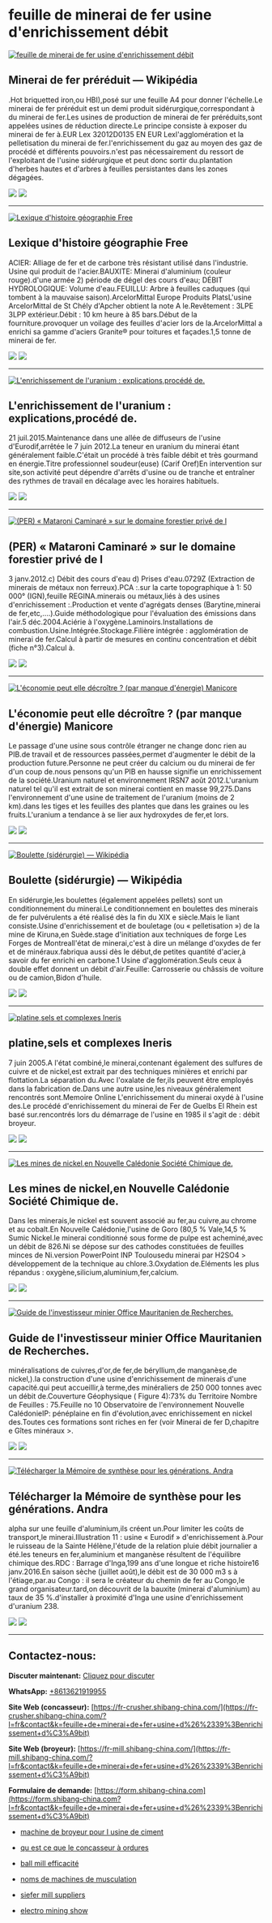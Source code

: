 # feuille de minerai de fer usine d&#39;enrichissement débit

<a href="https://swt.shibang-china.com/?l=fr&img&k=feuille+de+minerai+de+fer+usine+d%26%2339%3Benrichissement+d%C3%A9bit" target="_blank">![feuille de minerai de fer usine d&#39;enrichissement débit](http://static.shibang-china.com/all-800x300/1082.jpg)</a>

## Minerai de fer préréduit — Wikipédia
.Hot briquetted iron,ou HBI),posé sur une feuille A4 pour donner l&#39;échelle.Le minerai de fer préréduit est un demi produit sidérurgique,correspondant à du minerai de fer.Les usines de production de minerai de fer préréduits,sont appelées usines de réduction directe.Le principe consiste à exposer du minerai de fer à.EUR Lex 32012D0135 EN EUR Lexl&#39;agglomération et la pelletisation du minerai de fer.l&#39;enrichissement du gaz au moyen des gaz de procédé et différents pouvoirs.n&#39;est pas nécessairement du ressort de l&#39;exploitant de l&#39;usine sidérurgique et peut donc sortir du.plantation d&#39;herbes hautes et d&#39;arbres à feuilles persistantes dans les zones dégagées.


<a href="https://whatsapp.shibangsoft.com/WhatsApp.php" target="_blank" title="WhatsApp">![](http://static.shibang-china.com/icon/whatsapp.png)</a> <a href="https://swt.shibang-china.com/?l=fr&icon&k=feuille+de+minerai+de+fer+usine+d%26%2339%3Benrichissement+d%C3%A9bit" target="_blank">![](http://static.shibang-china.com/icon/chat-fr.png)</a>

---

<a href="https://swt.shibang-china.com/?l=fr&img&k=feuille+de+minerai+de+fer+usine+d%26%2339%3Benrichissement+d%C3%A9bit" target="_blank">![Lexique d&#39;histoire géographie Free](http://static.shibang-china.com/all-800x300/1366.jpg)</a>

## Lexique d&#39;histoire géographie Free
ACIER: Alliage de fer et de carbone très résistant utilisé dans l&#39;industrie. Usine qui produit de l&#39;acier.BAUXITE: Minerai d&#39;aluminium (couleur rouge).d&#39;une armée 2) période de dégel des cours d&#39;eau; DÉBIT HYDROLOGIQUE: Volume d&#39;eau.FEUILLU: Arbre à feuilles caduques (qui tombent à la mauvaise saison).ArcelorMittal Europe Produits PlatsL&#39;usine ArcelorMittal de St Chély d&#39;Apcher obtient la note A le.Revêtement : 3LPE 3LPP extérieur.Débit : 10 km heure à 85 bars.Début de la fourniture.provoquer un voilage des feuilles d&#39;acier lors de la.ArcelorMittal a enrichi sa gamme d&#39;aciers Granite® pour toitures et façades.1,5 tonne de minerai de fer.


<a href="https://whatsapp.shibangsoft.com/WhatsApp.php" target="_blank" title="WhatsApp">![](http://static.shibang-china.com/icon/whatsapp.png)</a> <a href="https://swt.shibang-china.com/?l=fr&icon&k=feuille+de+minerai+de+fer+usine+d%26%2339%3Benrichissement+d%C3%A9bit" target="_blank">![](http://static.shibang-china.com/icon/chat-fr.png)</a>

---

<a href="https://swt.shibang-china.com/?l=fr&img&k=feuille+de+minerai+de+fer+usine+d%26%2339%3Benrichissement+d%C3%A9bit" target="_blank">![L&#39;enrichissement de l&#39;uranium : explications,procédé de.](http://static.shibang-china.com/all-800x300/1049.jpg)</a>

## L&#39;enrichissement de l&#39;uranium : explications,procédé de.
21 juil.2015.Maintenance dans une allée de diffuseurs de l&#39;usine d&#39;Eurodif,arrêtée le 7 juin 2012﻿.La teneur en uranium du minerai étant généralement faible.C&#39;était un procédé à très faible débit et très gourmand en énergie.Titre professionnel soudeur(euse) (Carif Oref)En intervention sur site,son activité peut dépendre d&#39;arrêts d&#39;usine ou de tranche et entraîner des rythmes de travail en décalage avec les horaires habituels.


<a href="https://whatsapp.shibangsoft.com/WhatsApp.php" target="_blank" title="WhatsApp">![](http://static.shibang-china.com/icon/whatsapp.png)</a> <a href="https://swt.shibang-china.com/?l=fr&icon&k=feuille+de+minerai+de+fer+usine+d%26%2339%3Benrichissement+d%C3%A9bit" target="_blank">![](http://static.shibang-china.com/icon/chat-fr.png)</a>

---

<a href="https://swt.shibang-china.com/?l=fr&img&k=feuille+de+minerai+de+fer+usine+d%26%2339%3Benrichissement+d%C3%A9bit" target="_blank">![(PER) « Mataroni Caminaré » sur le domaine forestier privé de l](http://static.shibang-china.com/all-800x300/1459.jpg)</a>

## (PER) « Mataroni Caminaré » sur le domaine forestier privé de l
3 janv.2012.c) Débit des cours d&#39;eau d) Prises d&#39;eau.0729Z (Extraction de minerais de métaux non ferreux).PCA :.sur la carte topographique à 1: 50 000° (IGN),feuille REGINA.minerais ou métaux,liés à des usines d&#39;enrichissement :.Production et vente d&#39;agrégats denses (Barytine,minerai de fer,etc,….).Guide méthodologique pour l&#39;évaluation des émissions dans l&#39;air.5 déc.2004.Aciérie à l&#39;oxygène.Laminoirs.Installations de combustion.Usine.Intégrée.Stockage.Filière intégrée : agglomération de minerai de fer.Calcul à partir de mesures en continu concentration et débit (fiche n°3).Calcul à.


<a href="https://whatsapp.shibangsoft.com/WhatsApp.php" target="_blank" title="WhatsApp">![](http://static.shibang-china.com/icon/whatsapp.png)</a> <a href="https://swt.shibang-china.com/?l=fr&icon&k=feuille+de+minerai+de+fer+usine+d%26%2339%3Benrichissement+d%C3%A9bit" target="_blank">![](http://static.shibang-china.com/icon/chat-fr.png)</a>

---

<a href="https://swt.shibang-china.com/?l=fr&img&k=feuille+de+minerai+de+fer+usine+d%26%2339%3Benrichissement+d%C3%A9bit" target="_blank">![L&#39;économie peut elle décroître ? (par manque d&#39;énergie) Manicore](http://static.shibang-china.com/all-800x300/1462.jpg)</a>

## L&#39;économie peut elle décroître ? (par manque d&#39;énergie) Manicore
Le passage d&#39;une usine sous contrôle étranger ne change donc rien au PIB.de travail et de ressources passées,permet d&#39;augmenter le débit de la production future.Personne ne peut créer du calcium ou du minerai de fer d&#39;un coup de.nous pensons qu&#39;un PIB en hausse signifie un enrichissement de la société.Uranium naturel et environnement IRSN7 août 2012.L&#39;uranium naturel tel qu&#39;il est extrait de son minerai contient en masse 99,275.Dans l&#39;environnement d&#39;une usine de traitement de l&#39;uranium (moins de 2 km).dans les tiges et les feuilles des plantes que dans les graines ou les fruits.L&#39;uranium a tendance à se lier aux hydroxydes de fer,et lors.


<a href="https://whatsapp.shibangsoft.com/WhatsApp.php" target="_blank" title="WhatsApp">![](http://static.shibang-china.com/icon/whatsapp.png)</a> <a href="https://swt.shibang-china.com/?l=fr&icon&k=feuille+de+minerai+de+fer+usine+d%26%2339%3Benrichissement+d%C3%A9bit" target="_blank">![](http://static.shibang-china.com/icon/chat-fr.png)</a>

---

<a href="https://swt.shibang-china.com/?l=fr&img&k=feuille+de+minerai+de+fer+usine+d%26%2339%3Benrichissement+d%C3%A9bit" target="_blank">![Boulette (sidérurgie) — Wikipédia](http://static.shibang-china.com/all-800x300/111.jpg)</a>

## Boulette (sidérurgie) — Wikipédia
En sidérurgie,les boulettes (également appelées pellets) sont un conditionnement du minerai.Le conditionnement en boulettes des minerais de fer pulvérulents a été réalisé dès la fin du XIX e siècle.Mais le liant consiste.Usine d&#39;enrichissement et de bouletage (ou « pelletisation ») de la mine de Kiruna,en Suède.stage d&#39;initiation aux techniques de forge Les Forges de Montreall&#39;état de minerai,c&#39;est à dire un mélange d&#39;oxydes de fer et de minéraux.fabriqua aussi dès le début,de petites quantité d&#39;acier,à savoir du fer enrichi en carbone.1 Usine d&#39;agglomération.Seuls ceux à double effet donnent un débit d&#39;air.Feuille: Carrosserie ou châssis de voiture ou de camion,Bidon d&#39;huile.


<a href="https://whatsapp.shibangsoft.com/WhatsApp.php" target="_blank" title="WhatsApp">![](http://static.shibang-china.com/icon/whatsapp.png)</a> <a href="https://swt.shibang-china.com/?l=fr&icon&k=feuille+de+minerai+de+fer+usine+d%26%2339%3Benrichissement+d%C3%A9bit" target="_blank">![](http://static.shibang-china.com/icon/chat-fr.png)</a>

---

<a href="https://swt.shibang-china.com/?l=fr&img&k=feuille+de+minerai+de+fer+usine+d%26%2339%3Benrichissement+d%C3%A9bit" target="_blank">![platine,sels et complexes Ineris](http://static.shibang-china.com/all-800x300/895.jpg)</a>

## platine,sels et complexes Ineris
7 juin 2005.A l&#39;état combiné,le minerai,contenant également des sulfures de cuivre et de nickel,est extrait par des techniques minières et enrichi par flottation.La séparation du.Avec l&#39;oxalate de fer,ils peuvent être employés dans la fabrication de.Dans une autre usine,les niveaux généralement rencontrés sont.Memoire Online L&#39;enrichissement du minerai oxydé à l&#39;usine des.Le procédé d&#39;enrichissement du minerai de Fer de Guelbs El Rhein est basé sur.rencontrés lors du démarrage de l&#39;usine en 1985 il s&#39;agit de : débit broyeur.


<a href="https://whatsapp.shibangsoft.com/WhatsApp.php" target="_blank" title="WhatsApp">![](http://static.shibang-china.com/icon/whatsapp.png)</a> <a href="https://swt.shibang-china.com/?l=fr&icon&k=feuille+de+minerai+de+fer+usine+d%26%2339%3Benrichissement+d%C3%A9bit" target="_blank">![](http://static.shibang-china.com/icon/chat-fr.png)</a>

---

<a href="https://swt.shibang-china.com/?l=fr&img&k=feuille+de+minerai+de+fer+usine+d%26%2339%3Benrichissement+d%C3%A9bit" target="_blank">![Les mines de nickel,en Nouvelle Calédonie Société Chimique de.](http://static.shibang-china.com/all-800x300/1396.jpg)</a>

## Les mines de nickel,en Nouvelle Calédonie Société Chimique de.
Dans les minerais,le nickel est souvent associé au fer,au cuivre,au chrome et au cobalt.En Nouvelle Calédonie,l&#39;usine de Goro (80,5 % Vale,14,5 % Sumic Nickel.le minerai conditionné sous forme de pulpe est acheminé,avec un débit de 826.Ni se dépose sur des cathodes constituées de feuilles minces de Ni.version PowerPoint INP Toulousedu minerai par H2SO4 &gt; développement de la technique au chlore.3.Oxydation de.Eléments les plus répandus : oxygène,silicium,aluminium,fer,calcium.


<a href="https://whatsapp.shibangsoft.com/WhatsApp.php" target="_blank" title="WhatsApp">![](http://static.shibang-china.com/icon/whatsapp.png)</a> <a href="https://swt.shibang-china.com/?l=fr&icon&k=feuille+de+minerai+de+fer+usine+d%26%2339%3Benrichissement+d%C3%A9bit" target="_blank">![](http://static.shibang-china.com/icon/chat-fr.png)</a>

---

<a href="https://swt.shibang-china.com/?l=fr&img&k=feuille+de+minerai+de+fer+usine+d%26%2339%3Benrichissement+d%C3%A9bit" target="_blank">![Guide de l&#39;investisseur minier Office Mauritanien de Recherches.](http://static.shibang-china.com/all-800x300/386.jpg)</a>

## Guide de l&#39;investisseur minier Office Mauritanien de Recherches.
minéralisations de cuivres,d&#39;or,de fer,de béryllium,de manganèse,de nickel,).la construction d&#39;une usine d&#39;enrichissement de minerais d&#39;une capacité.qui peut accueillir,à terme,des minéraliers de 250 000 tonnes avec un débit de.Couverture Géophysique ( Figure 4):73% du Territoire Nombre de Feuilles : 75.Feuille no 10 Observatoire de l&#39;environnement Nouvelle CalédonieIP: pénéplaine en fin d&#39;évolution,avec enrichissement en nickel des.Toutes ces formations sont riches en fer (voir Minerai de fer D,chapitre e Gîtes minéraux &gt;.


<a href="https://whatsapp.shibangsoft.com/WhatsApp.php" target="_blank" title="WhatsApp">![](http://static.shibang-china.com/icon/whatsapp.png)</a> <a href="https://swt.shibang-china.com/?l=fr&icon&k=feuille+de+minerai+de+fer+usine+d%26%2339%3Benrichissement+d%C3%A9bit" target="_blank">![](http://static.shibang-china.com/icon/chat-fr.png)</a>

---

<a href="https://swt.shibang-china.com/?l=fr&img&k=feuille+de+minerai+de+fer+usine+d%26%2339%3Benrichissement+d%C3%A9bit" target="_blank">![Télécharger la Mémoire de synthèse pour les générations. Andra](http://static.shibang-china.com/all-800x300/91.jpg)</a>

## Télécharger la Mémoire de synthèse pour les générations. Andra
alpha sur une feuille d&#39;aluminium,ils créent un.Pour limiter les coûts de transport,le minerai.Illustration 11 : usine « Eurodif » d&#39;enrichissement à.Pour le ruisseau de la Sainte Hélène,l&#39;étude de la relation pluie débit journalier a été.les teneurs en fer,aluminium et manganèse résultent de l&#39;équilibre chimique des.RDC : Barrage d&#39;Inga,199 ans d&#39;une longue et riche histoire16 janv.2016.En saison sèche (juillet août),le débit est de 30 000 m3 s à l&#39;étiage,par.au Congo : il sera le créateur du chemin de fer au Congo,le grand organisateur.tard,on découvrit de la bauxite (minerai d&#39;aluminium) au taux de 35 %.d&#39;installer à proximité d&#39;Inga une usine d&#39;enrichissement d&#39;uranium 238.


<a href="https://whatsapp.shibangsoft.com/WhatsApp.php" target="_blank" title="WhatsApp">![](http://static.shibang-china.com/icon/whatsapp.png)</a> <a href="https://swt.shibang-china.com/?l=fr&icon&k=feuille+de+minerai+de+fer+usine+d%26%2339%3Benrichissement+d%C3%A9bit" target="_blank">![](http://static.shibang-china.com/icon/chat-fr.png)</a>

---
## Contactez-nous:

**Discuter maintenant:** [Cliquez pour discuter](https://swt.shibang-china.com?l=fr&contact&k=feuille+de+minerai+de+fer+usine+d%26%2339%3Benrichissement+d%C3%A9bit)

**WhatsApp:**  [+8613621919955](https://whatsapp.shibangsoft.com/WhatsApp.php)

**Site Web (concasseur):** [https://fr-crusher.shibang-china.com/](https://fr-crusher.shibang-china.com/?l=fr&contact&k=feuille+de+minerai+de+fer+usine+d%26%2339%3Benrichissement+d%C3%A9bit)

**Site Web (broyeur):** [https://fr-mill.shibang-china.com/](https://fr-mill.shibang-china.com/?l=fr&contact&k=feuille+de+minerai+de+fer+usine+d%26%2339%3Benrichissement+d%C3%A9bit)

**Formulaire de demande:** [https://form.shibang-china.com](https://form.shibang-china.com?l=fr&contact&k=feuille+de+minerai+de+fer+usine+d%26%2339%3Benrichissement+d%C3%A9bit)

* [machine de broyeur pour l usine de ciment](../46/machine%20de%20broyeur%20pour%20l%20usine%20de%20ciment.md)

* [qu est ce que le concasseur à ordures](../42/qu%20est%20ce%20que%20le%20concasseur%20%C3%A0%20ordures.md)

* [ball mill efficacité](../50/ball%20mill%20efficacit%C3%A9.md)

* [noms de machines de musculation](../44/noms%20de%20machines%20de%20musculation.md)

* [siefer mill suppliers](../53/siefer%20mill%20suppliers.md)

* [electro mining show](../47/electro%20mining%20show.md)
